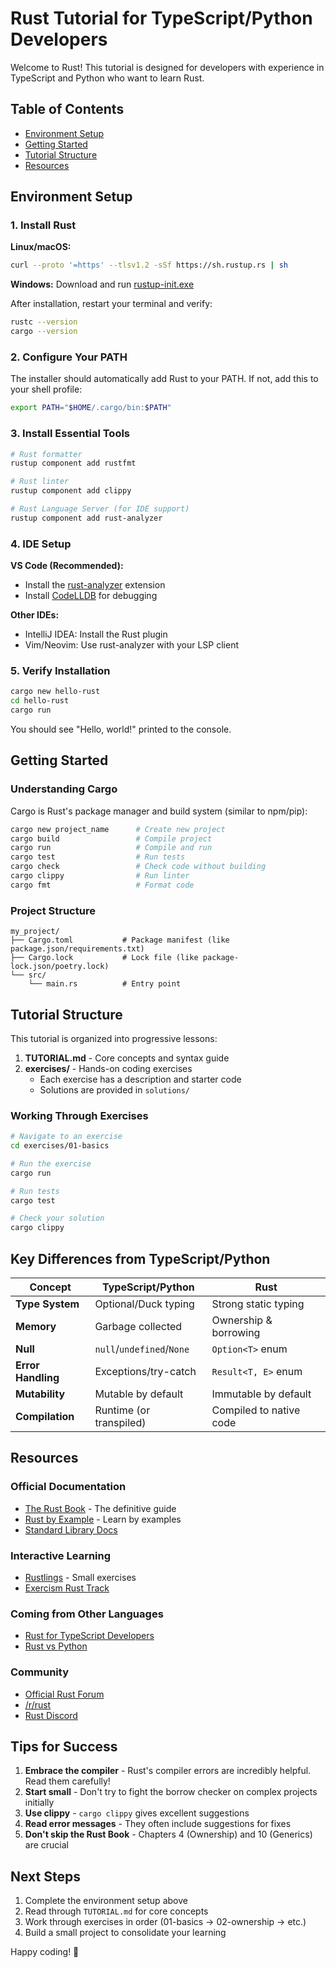 # Rust Tutorial for TypeScript/Python Developers

Welcome to Rust! This tutorial is designed for developers with experience in TypeScript and Python who want to learn Rust.

## Table of Contents
- [Environment Setup](#environment-setup)
- [Getting Started](#getting-started)
- [Tutorial Structure](#tutorial-structure)
- [Resources](#resources)

## Environment Setup

### 1. Install Rust

**Linux/macOS:**
```bash
curl --proto '=https' --tlsv1.2 -sSf https://sh.rustup.rs | sh
```

**Windows:**
Download and run [rustup-init.exe](https://rustup.rs/)

After installation, restart your terminal and verify:
```bash
rustc --version
cargo --version
```

### 2. Configure Your PATH

The installer should automatically add Rust to your PATH. If not, add this to your shell profile:
```bash
export PATH="$HOME/.cargo/bin:$PATH"
```

### 3. Install Essential Tools

```bash
# Rust formatter
rustup component add rustfmt

# Rust linter
rustup component add clippy

# Rust Language Server (for IDE support)
rustup component add rust-analyzer
```

### 4. IDE Setup

**VS Code (Recommended):**
- Install the [rust-analyzer](https://marketplace.visualstudio.com/items?itemName=rust-lang.rust-analyzer) extension
- Install [CodeLLDB](https://marketplace.visualstudio.com/items?itemName=vadimcn.vscode-lldb) for debugging

**Other IDEs:**
- IntelliJ IDEA: Install the Rust plugin
- Vim/Neovim: Use rust-analyzer with your LSP client

### 5. Verify Installation

```bash
cargo new hello-rust
cd hello-rust
cargo run
```

You should see "Hello, world!" printed to the console.

## Getting Started

### Understanding Cargo

Cargo is Rust's package manager and build system (similar to npm/pip):

```bash
cargo new project_name      # Create new project
cargo build                 # Compile project
cargo run                   # Compile and run
cargo test                  # Run tests
cargo check                 # Check code without building
cargo clippy                # Run linter
cargo fmt                   # Format code
```

### Project Structure

```
my_project/
├── Cargo.toml           # Package manifest (like package.json/requirements.txt)
├── Cargo.lock           # Lock file (like package-lock.json/poetry.lock)
└── src/
    └── main.rs          # Entry point
```

## Tutorial Structure

This tutorial is organized into progressive lessons:

1. **TUTORIAL.md** - Core concepts and syntax guide
2. **exercises/** - Hands-on coding exercises
   - Each exercise has a description and starter code
   - Solutions are provided in `solutions/`

### Working Through Exercises

```bash
# Navigate to an exercise
cd exercises/01-basics

# Run the exercise
cargo run

# Run tests
cargo test

# Check your solution
cargo clippy
```

## Key Differences from TypeScript/Python

| Concept | TypeScript/Python | Rust |
|---------|------------------|------|
| **Type System** | Optional/Duck typing | Strong static typing |
| **Memory** | Garbage collected | Ownership & borrowing |
| **Null** | `null`/`undefined`/`None` | `Option<T>` enum |
| **Error Handling** | Exceptions/try-catch | `Result<T, E>` enum |
| **Mutability** | Mutable by default | Immutable by default |
| **Compilation** | Runtime (or transpiled) | Compiled to native code |

## Resources

### Official Documentation
- [The Rust Book](https://doc.rust-lang.org/book/) - The definitive guide
- [Rust by Example](https://doc.rust-lang.org/rust-by-example/) - Learn by examples
- [Standard Library Docs](https://doc.rust-lang.org/std/)

### Interactive Learning
- [Rustlings](https://github.com/rust-lang/rustlings) - Small exercises
- [Exercism Rust Track](https://exercism.org/tracks/rust)

### Coming from Other Languages
- [Rust for TypeScript Developers](https://github.com/pretzelhammer/rust-blog/blob/master/posts/tour-of-rusts-standard-library-traits.md)
- [Rust vs Python](https://www.youtube.com/watch?v=F3A7-wP0c_k)

### Community
- [Official Rust Forum](https://users.rust-lang.org/)
- [/r/rust](https://reddit.com/r/rust)
- [Rust Discord](https://discord.gg/rust-lang)

## Tips for Success

1. **Embrace the compiler** - Rust's compiler errors are incredibly helpful. Read them carefully!
2. **Start small** - Don't try to fight the borrow checker on complex projects initially
3. **Use clippy** - `cargo clippy` gives excellent suggestions
4. **Read error messages** - They often include suggestions for fixes
5. **Don't skip the Rust Book** - Chapters 4 (Ownership) and 10 (Generics) are crucial

## Next Steps

1. Complete the environment setup above
2. Read through `TUTORIAL.md` for core concepts
3. Work through exercises in order (01-basics → 02-ownership → etc.)
4. Build a small project to consolidate your learning

Happy coding! 🦀
